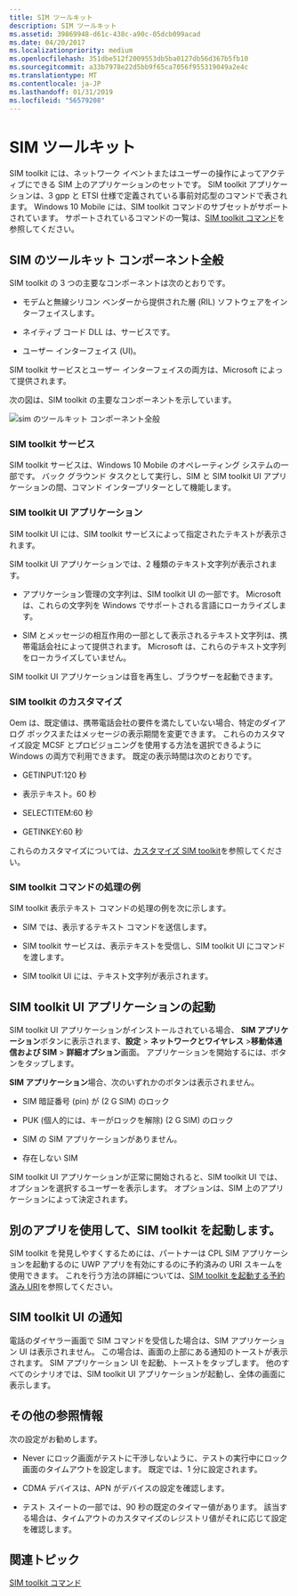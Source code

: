 ```yaml
---
title: SIM ツールキット
description: SIM ツールキット
ms.assetid: 39869948-d61c-438c-a90c-05dcb099acad
ms.date: 04/20/2017
ms.localizationpriority: medium
ms.openlocfilehash: 351dbe512f2009553db5ba0127db56d367b5fb10
ms.sourcegitcommit: a33b7978e22d5bb9f65ca7056f955319049a2e4c
ms.translationtype: MT
ms.contentlocale: ja-JP
ms.lasthandoff: 01/31/2019
ms.locfileid: "56579208"
---
```

# <a name="sim-toolkit"></a>SIM ツールキット


SIM toolkit には、ネットワーク イベントまたはユーザーの操作によってアクティブにできる SIM 上のアプリケーションのセットです。 SIM toolkit アプリケーションは、3 gpp と ETSI 仕様で定義されている事前対応型のコマンドで表されます。 Windows 10 Mobile には、SIM toolkit コマンドのサブセットがサポートされています。 サポートされているコマンドの一覧は、[SIM toolkit コマンド](sim-toolkit-commands.md)を参照してください。

## <a name="sim-toolkit-components"></a>SIM のツールキット コンポーネント全般


SIM toolkit の 3 つの主要なコンポーネントは次のとおりです。

-   モデムと無線シリコン ベンダーから提供された層 (RIL) ソフトウェアをインターフェイスします。

-   ネイティブ コード DLL は、サービスです。

-   ユーザー インターフェイス (UI)。

SIM toolkit サービスとユーザー インターフェイスの両方は、Microsoft によって提供されます。

次の図は、SIM toolkit の主要なコンポーネントを示しています。

![sim のツールキット コンポーネント全般](images/sim-toolkit-components.png)

### <a name="sim-toolkit-service"></a>SIM toolkit サービス

SIM toolkit サービスは、Windows 10 Mobile のオペレーティング システムの一部です。 バック グラウンド タスクとして実行し、SIM と SIM toolkit UI アプリケーションの間、コマンド インタープリターとして機能します。

### <a name="sim-toolkit-ui-application"></a>SIM toolkit UI アプリケーション

SIM toolkit UI には、SIM toolkit サービスによって指定されたテキストが表示されます。

SIM toolkit UI アプリケーションでは、2 種類のテキスト文字列が表示されます。

-   アプリケーション管理の文字列は、SIM toolkit UI の一部です。 Microsoft は、これらの文字列を Windows でサポートされる言語にローカライズします。

-   SIM とメッセージの相互作用の一部として表示されるテキスト文字列は、携帯電話会社によって提供されます。 Microsoft は、これらのテキスト文字列をローカライズしていません。

SIM toolkit UI アプリケーションは音を再生し、ブラウザーを起動できます。

### <a name="sim-toolkit-customizations"></a>SIM toolkit のカスタマイズ

Oem は、既定値は、携帯電話会社の要件を満たしていない場合、特定のダイアログ ボックスまたはメッセージの表示期間を変更できます。 これらのカスタマイズ設定 MCSF とプロビジョニングを使用する方法を選択できるように Windows の両方で利用できます。 既定の表示時間は次のとおりです。

-   GETINPUT:120 秒

-   表示テキスト。60 秒

-   SELECTITEM:60 秒

-   GETINKEY:60 秒

これらのカスタマイズについては、[カスタマイズ SIM toolkit](https://msdn.microsoft.com/library/windows/hardware/mt629102)を参照してください。

### <a name="example-of-processing-a-sim-toolkit-command"></a>SIM toolkit コマンドの処理の例

SIM toolkit 表示テキスト コマンドの処理の例を次に示します。

-   SIM では、表示するテキスト コマンドを送信します。

-   SIM toolkit サービスは、表示テキストを受信し、SIM toolkit UI にコマンドを渡します。

-   SIM toolkit UI には、テキスト文字列が表示されます。

## <a name="starting-the-sim-toolkit-ui-application"></a>SIM toolkit UI アプリケーションの起動


SIM toolkit UI アプリケーションがインストールされている場合、 **SIM アプリケーション**ボタンに表示されます、**設定** &gt; **ネットワークとワイヤレス** &gt;**移動体通信および SIM** &gt; **詳細オプション**画面。 アプリケーションを開始するには、ボタンをタップします。

**SIM アプリケーション**場合、次のいずれかのボタンは表示されません。

-   SIM 暗証番号 (pin) が (2 G SIM) のロック

-   PUK (個人的には、キーがロックを解除) (2 G SIM) のロック

-   SIM の SIM アプリケーションがありません。

-   存在しない SIM

SIM toolkit UI アプリケーションが正常に開始されると、SIM toolkit UI では、オプションを選択するユーザーを表示します。 オプションは、SIM 上のアプリケーションによって決定されます。

## <a name="launching-the-sim-toolkit-using-another-app"></a>別のアプリを使用して、SIM toolkit を起動します。


SIM toolkit を発見しやすくするためには、パートナーは CPL SIM アプリケーションを起動するのに UWP アプリを有効にするのに予約済みの URI スキームを使用できます。 これを行う方法の詳細については、[SIM toolkit を起動する予約済み URI](reserved-uri-to-launch-sim-toolkit.md)を参照してください。

## <a name="sim-toolkit-ui-notifications"></a>SIM toolkit UI の通知


電話のダイヤラー画面で SIM コマンドを受信した場合は、SIM アプリケーション UI は表示されません。 この場合は、画面の上部にある通知のトーストが表示されます。 SIM アプリケーション UI を起動、トーストをタップします。 他のすべてのシナリオでは、SIM toolkit UI アプリケーションが起動し、全体の画面に表示します。

## <a name="additional-reference"></a>その他の参照情報


次の設定がお勧めします。

-   Never にロック画面がテストに干渉しないように、テストの実行中にロック画面のタイムアウトを設定します。 既定では、1 分に設定されます。

-   CDMA デバイスは、APN がデバイスの設定を確認します。

-   テスト スイートの一部では、90 秒の既定のタイマー値があります。 該当する場合は、タイムアウトのカスタマイズのレジストリ値がそれに応じて設定を確認します。

## <a name="related-topics"></a>関連トピック


[SIM toolkit コマンド](sim-toolkit-commands.md)

 

 






